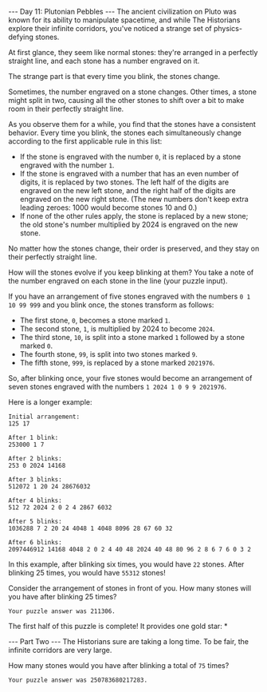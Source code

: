﻿--- Day 11: Plutonian Pebbles ---
The ancient civilization on Pluto was known for its ability to manipulate spacetime, and while The Historians explore 
their infinite corridors, you've noticed a strange set of physics-defying stones.

At first glance, they seem like normal stones: they're arranged in a perfectly straight line, and each stone has a 
number engraved on it.

The strange part is that every time you blink, the stones change.

Sometimes, the number engraved on a stone changes. Other times, a stone might split in two, causing all the other stones 
to shift over a bit to make room in their perfectly straight line.

As you observe them for a while, you find that the stones have a consistent behavior. Every time you blink, the stones 
each simultaneously change according to the first applicable rule in this list:

- If the stone is engraved with the number `0`, it is replaced by a stone engraved with the number `1`.
- If the stone is engraved with a number that has an even number of digits, it is replaced by two stones. The left half of the digits are engraved on the new left stone, and the right half of the digits are engraved on the new right stone. (The new numbers don't keep extra leading zeroes: 1000 would become stones 10 and 0.)
- If none of the other rules apply, the stone is replaced by a new stone; the old stone's number multiplied by 2024 is engraved on the new stone.

No matter how the stones change, their order is preserved, and they stay on their perfectly straight line.

How will the stones evolve if you keep blinking at them? You take a note of the number engraved on each stone in the 
line (your puzzle input).

If you have an arrangement of five stones engraved with the numbers `0 1 10 99 999` and you blink once, the stones 
transform as follows:

- The first stone, `0`, becomes a stone marked `1`.
- The second stone, `1`, is multiplied by 2024 to become `2024`.
- The third stone, `10`, is split into a stone marked `1` followed by a stone marked `0`.
- The fourth stone, `99`, is split into two stones marked `9`.
- The fifth stone, `999`, is replaced by a stone marked `2021976`.

So, after blinking once, your five stones would become an arrangement of seven stones engraved with the numbers 
`1 2024 1 0 9 9 2021976`.

Here is a longer example:

```
Initial arrangement:
125 17

After 1 blink:
253000 1 7

After 2 blinks:
253 0 2024 14168

After 3 blinks:
512072 1 20 24 28676032

After 4 blinks:
512 72 2024 2 0 2 4 2867 6032

After 5 blinks:
1036288 7 2 20 24 4048 1 4048 8096 28 67 60 32

After 6 blinks:
2097446912 14168 4048 2 0 2 4 40 48 2024 40 48 80 96 2 8 6 7 6 0 3 2
```

In this example, after blinking six times, you would have `22` stones. After blinking 25 times, you would have `55312` 
stones!

Consider the arrangement of stones in front of you. How many stones will you have after blinking 25 times?

`Your puzzle answer was 211306.`

The first half of this puzzle is complete! It provides one gold star: *

--- Part Two ---
The Historians sure are taking a long time. To be fair, the infinite corridors are very large.

How many stones would you have after blinking a total of `75` times?

`Your puzzle answer was 250783680217283.`